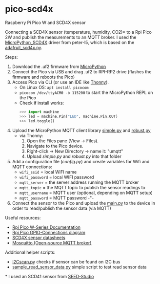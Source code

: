 # pico-scd4x
Raspberry Pi Pico W and SCD4X sensor

Connecting a SCD4X sensor (temperature, humidity, CO2)* to a Rpi Pico 2W and publish the measurements to an MQTT broker. I used the [MicroPython_SCD4X](https://github.com/peter-l5/MicroPython_SCD4X) driver from peter-l5, which is based on the [adafruit_scd4x.py](https://github.com/adafruit/Adafruit_CircuitPython_SCD4X/blob/main/adafruit_scd4x.py).

Steps:
1. Download the .uf2 firmware from [MicroPython](https://micropython.org/download/RPI_PICO2_W/)
2. Connect the Pico via USB and drag .uf2 to RPI-RP2 drive (flashes the firmware and reboots the Pico)
3. Access Pico via CLI (or use an IDE like [Thonny](https://thonny.org/)).
    - On Linux OS: `apt install picocom`
    - `picocom /dev/ttyACM0 -b 115200` to start the MicroPython REPL on the Pico
    - Check if install works:
        ```python
        >>> import machine
        >>> led = machine.Pin("LED", machine.Pin.OUT)
        >>> led.toggle()
        ```
4. Upload the MicroPython MQTT client library [simple.py](https://github.com/micropython/micropython-lib/blob/master/micropython/umqtt.simple/umqtt/simple.py) and [robust.py](https://github.com/micropython/micropython-lib/blob/master/micropython/umqtt.robust/umqtt/robust.py)
    - via Thonny:
        1. Open the Files pane (View &rarr; Files).
        2. Navigate to the Pico device.
        3. Right-click &rarr; New Directory &rarr; name it: "umqtt"
        4. Upload *simple.py* and *robust.py* into that folder
5. Add a configuration file (*config.py*) and create variables for Wifi and MQTT connections:
    - `wifi_ssid` = local WIFI name
    - `wifi_password` = local WIFI password
    - `mqtt_server` = the server address running the MQTT broker
    - `mqtt_topic` = the MQTT topic to publish the sensor readings to
    - `mqtt_username` = MQTT user (optional, depending on MQTT setup)
    - `mqtt_password` = MQTT password -"-
6. Connect the sensor to the Pico and upload the [main.py](https://github.com/mtiessen1175/pico-scd4x/blob/main/main.py) to the device in order to read/publish the sensor data (via MQTT)



Useful resources:
- [Rpi Pico W-Series Documentation](https://datasheets.raspberrypi.com/picow/connecting-to-the-internet-with-pico-w.pdf)
- [Rpi Pico GPIO-Connections diagram](https://www.elektronik-kompendium.de/sites/raspberry-pi/2611041.htm)
- [SCD4X sensor datasheets](https://sensirion.com/products/catalog/SEK-SCD41)
- [Mosquitto (Open-source MQTT broker)](https://mosquitto.org/)

Additional helper scripts:
- [I2Cscan.py](https://github.com/mtiessen1175/pico-scd4x/blob/main/I2C_scan.py) checks if sensor can be found on I2C bus
- [sample_read_sensor_data.py](https://github.com/mtiessen1175/pico-scd4x/blob/main/sample_read_sensor_data.py) simple script to test read sensor data

\* I used an SCD41 sensor from [SEED-Studio](https://www.seeedstudio.com)